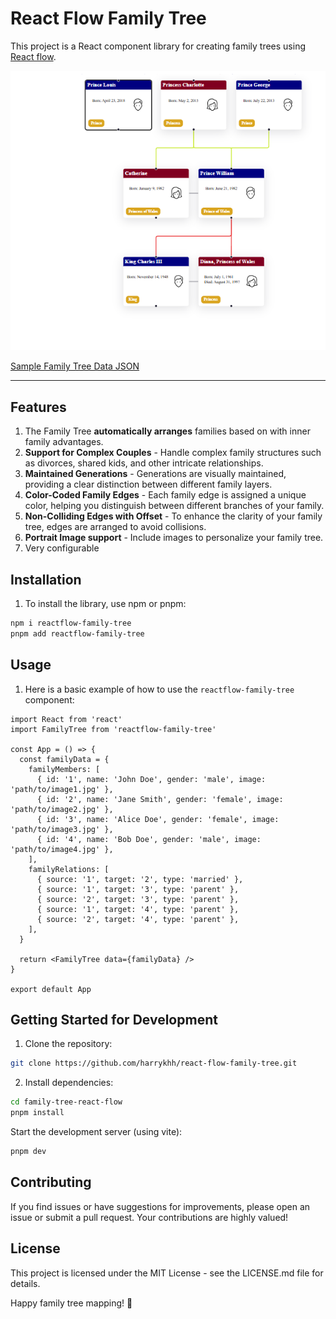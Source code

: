 # React Flow Family Tree

This project is a React component library for creating family trees using [React flow](https://github.com/xyflow/xyflow).

![Sample Family Tree](src/test/image.png)

[Sample Family Tree Data JSON](src/test/family.json)

---

## Features

1. The Family Tree **automatically arranges** families based on with inner family advantages.
2. **Support for Complex Couples** - Handle complex family structures such as divorces, shared kids, and other intricate relationships.
3. **Maintained Generations** - Generations are visually maintained, providing a clear distinction between different family layers.
4. **Color-Coded Family Edges** - Each family edge is assigned a unique color, helping you distinguish between different branches of your family.
5. **Non-Colliding Edges with Offset** - To enhance the clarity of your family tree, edges are arranged to avoid collisions.
6. **Portrait Image support** - Include images to personalize your family tree.
7. Very configurable

## Installation

1. To install the library, use npm or pnpm:

```bash
npm i reactflow-family-tree
pnpm add reactflow-family-tree
```

## Usage

1. Here is a basic example of how to use the `reactflow-family-tree` component:

```tsx
import React from 'react'
import FamilyTree from 'reactflow-family-tree'

const App = () => {
  const familyData = {
    familyMembers: [
      { id: '1', name: 'John Doe', gender: 'male', image: 'path/to/image1.jpg' },
      { id: '2', name: 'Jane Smith', gender: 'female', image: 'path/to/image2.jpg' },
      { id: '3', name: 'Alice Doe', gender: 'female', image: 'path/to/image3.jpg' },
      { id: '4', name: 'Bob Doe', gender: 'male', image: 'path/to/image4.jpg' },
    ],
    familyRelations: [
      { source: '1', target: '2', type: 'married' },
      { source: '1', target: '3', type: 'parent' },
      { source: '2', target: '3', type: 'parent' },
      { source: '1', target: '4', type: 'parent' },
      { source: '2', target: '4', type: 'parent' },
    ],
  }

  return <FamilyTree data={familyData} />
}

export default App
```

## Getting Started for Development

1. Clone the repository:

```bash
git clone https://github.com/harrykhh/react-flow-family-tree.git
```

2. Install dependencies:

```bash
cd family-tree-react-flow
pnpm install
```

Start the development server (using vite):

```bash
pnpm dev
```

## Contributing

If you find issues or have suggestions for improvements, please open an issue or submit a pull request. Your contributions are highly valued!

## License

This project is licensed under the MIT License - see the LICENSE.md file for details.

Happy family tree mapping! 🌳
